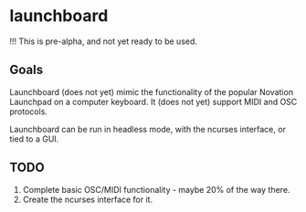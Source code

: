 # launchboard

!!! This is pre-alpha, and not yet ready to be used.

## Goals

Launchboard (does not yet) mimic the functionality of the popular Novation Launchpad on a
computer keyboard. It (does not yet) support MIDI and OSC protocols.

Launchboard can be run in headless mode, with the ncurses interface, or tied
to a GUI.

## TODO

1. Complete basic OSC/MIDI functionality - maybe 20% of the way there.
2. Create the ncurses interface for it.
